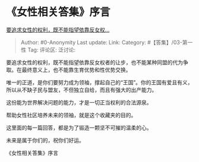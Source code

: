 # 《女性相关答集》序言
[要追求女性的权利，既不能指望依靠反女权…](https://www.zhihu.com/pin/1250951233500114944)

> Author: #0-Anonymity
> Last update:
> Link:
> Category: #【答集】/03-第一性 
> Tag: 
> 评论区:
> 泛讨论:

要追求女性的权利，既不能指望依靠反女权者的让步，也不能某种同盟的代为争取。在最终意义上，也不能靠生育优势和性优势交换。  
  
唯一的正道，是你们要努力成为领袖，撑起自己的“王国”。你的王国有爱且有义，所以从不缺子民与盟友，不但独立自给，而且有强大的出产能力。  
  
这份能为世界解决问题的能力，才是一切正当权利的合法源泉。  
  
帮助女性社区培养未来的领袖，就是这个收藏夹的目的。  
  
这里面的每一篇回答，都是为了锻造一颗坚不可摧的温柔的心。  
  
未来是属于你们的，祝你们好运。  
  
《女性相关答集》序言  
